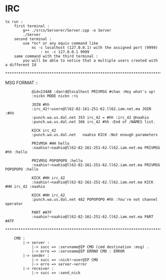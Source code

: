 # IRC

    to run :
        first terminal :
            g++ ./srcs/Serverer/Server.cpp -o Server
            ./Server
        second terminal : 
            use *nc* or any equiv command like
                nc -c localhost (127.0.0.1) with the assigned port (9999)
                    : nc -c 127.0.0.1 9999
        same command with the third terminal : 
            you will be able to notice that a multiple users created with a different Id
   
    ******************************************************************************************************************************

   MSG FORMAT   ::

                @id=234AB :dan!d@localhost PRIVMSG #chan :Hey what's up!
                :nickn MODE nickn :+i

                JOIN #hh
                :irc_42!~usern@ll62-82-161-251-62.ll62.iam.net.ma JOIN :#hh
                :punch.wa.us.dal.net 353 irc_42 = #hh :irc_42 @naahio
                :punch.wa.us.dal.net 366 irc_42 #hh :End of /NAMES list.

                KICK irc_42
                :punch.wa.us.dal.net   naahio KICK :Not enough parameters

                PRIVMSH #HH hello
                :naahio!~naahio@ll62-82-161-251-62.ll62.iam.net.ma PRIVMSG #hh :hello
                
                PRIVMSG POPOPOPO :hello
                :naahio!~naahio@ll62-82-161-251-62.ll62.iam.net.ma PRIVMSG POPOPOPO :hello

                KICK #HH irc_42
                :naahio!~naahio@ll62-82-161-251-62.ll62.iam.net.ma KICK #HH irc_42 :naahio

                KICK #HH irc_42
                :punch.wa.us.dal.net 482 POPOPOPO #hh :You're not channel operator

                PART #ATF
                :naahio!~naahio@ll62-82-161-251-62.ll62.iam.net.ma PART #ATF 
        ******************************************************************************************************

        CMD : 
            |-> server : 
                |-> succ => :servname@IP CMD (cmd destination :msg) .
                |-> erro => :servname@IP ERRNO CMD : ERROR
            |-> sender :
                |-> succ => :nick!~user@IP CMD
                |-> erro => server->error
            |-> receiver :
                |-> succ => :send_nick